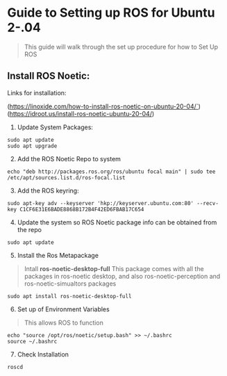 # Guide to Setting up ROS for Ubuntu 2-.04
> This guide will walk through the set up procedure for how to Set Up ROS


## Install ROS Noetic:
Links for installation: 

(https://linoxide.com/how-to-install-ros-noetic-on-ubuntu-20-04/`) 
(https://idroot.us/install-ros-noetic-ubuntu-20-04/)

1. Update System Packages:
```
sudo apt update
sudo apt upgrade
```
2. Add the ROS Noetic Repo to system
```
echo "deb http://packages.ros.org/ros/ubuntu focal main" | sudo tee /etc/apt/sources.list.d/ros-focal.list
```
3. Add the ROS keyring:
```
sudo apt-key adv --keyserver 'hkp://keyserver.ubuntu.com:80' --recv-key C1CF6E31E6BADE8868B172B4F42ED6FBAB17C654
```

4. Update the system so ROS Noetic package info can be obtained from the repo

```
sudo apt update
```
5. Install the Ros Metapackage 
> Intall **ros-noetic-desktop-full**
> This package comes with all the packages in ros-noetic desktop, and also ros-noetic-perception and ros-noetic-simualtors packages
```
sudo apt install ros-noetic-desktop-full
```

6. Set up of Environment Variables
> This allows ROS to function
```
echo "source /opt/ros/noetic/setup.bash" >> ~/.bashrc
source ~/.bashrc
```

7. Check Installation
```
roscd
```


